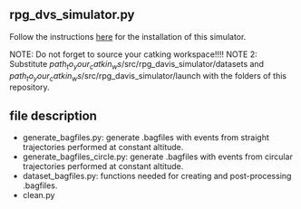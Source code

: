 ## rpg_dvs_simulator.py

Follow the instructions [here](https://github.com/uzh-rpg/rpg_davis_simulator) for the installation of this simulator.

NOTE: Do not forget to source your catking workspace!!!!
NOTE 2: Substitute $path_to_your_catkin_ws$/src/rpg_davis_simulator/datasets and $path_to_your_catkin_ws$/src/rpg_davis_simulator/launch with the folders of this repository.

## file description

- generate_bagfiles.py: generate .bagfiles with events from straight trajectories performed at constant altitude.
- generate_bagfiles_circle.py: generate .bagfiles with events from circular trajectories performed at constant altitude.
- dataset_bagfiles.py: functions needed for creating and post-processing .bagfiles.
- clean.py 
